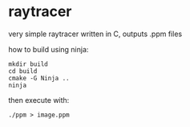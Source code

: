 # raytracer
very simple raytracer written in C, outputs .ppm files


how to build using ninja:
```
mkdir build
cd build
cmake -G Ninja ..
ninja
```
then execute with:
```
./ppm > image.ppm
```
